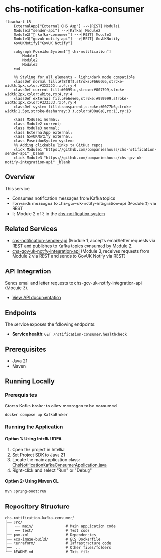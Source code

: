 # chs-notification-kafka-consumer

```mermaid
flowchart LR
    ExternalApp["External CHS App"] -->|REST| Module1
    Module1["sender-api"] -->|Kafka| Module2
    Module2["📌 kafka-consumer"] -->|REST| Module3
    Module3["govuk-notify-api"] -->|REST| GovUKNotify
    GovUKNotify["GovUK Notify"]
    
    subgraph PoseidonSystem["🔱 chs-notification"]
        Module1
        Module2
        Module3
    end
    
    %% Styling for all elements - light/dark mode compatible
    classDef normal fill:#f8f8f8,stroke:#666666,stroke-width:1px,color:#333333,rx:4,ry:4
    classDef current fill:#0099cc,stroke:#007799,stroke-width:2px,color:white,rx:4,ry:4
    classDef external fill:#e6e6e6,stroke:#999999,stroke-width:1px,color:#333333,rx:4,ry:4
    classDef system fill:transparent,stroke:#0077b6,stroke-width:1.5px,stroke-dasharray:3 3,color:#00a8e8,rx:10,ry:10
    
    class Module1 normal;
    class Module2 current;
    class Module3 normal;
    class ExternalApp external;
    class GovUKNotify external;
    class PoseidonSystem system;
    %% Adding clickable links to GitHub repos
    click Module1 "https://github.com/companieshouse/chs-notification-sender-api" _blank
    click Module3 "https://github.com/companieshouse/chs-gov-uk-notify-integration-api" _blank
```

## Overview

This service:
- Consumes notification messages from Kafka topics
- Forwards messages to chs-gov-uk-notify-integration-api (Module 3) via REST
- Is Module 2 of 3 in the [chs-notification system](https://companieshouse.atlassian.net/wiki/spaces/IDV/pages/5146247171/EMail+Service)

## Related Services

- [chs-notification-sender-api](https://github.com/companieshouse/chs-notification-sender-api) (Module 1, accepts email/letter requests via REST and publishes to Kafka topics consumed by Module 2)
- [chs-gov-uk-notify-integration-api](https://github.com/companieshouse/chs-gov-uk-notify-integration-api) (Module 3, receives requests from Module 2 via REST and sends to GovUK Notify via REST)

## API Integration

Sends email and letter requests to chs-gov-uk-notify-integration-api (Module 3).

- [View API documentation](https://github.com/companieshouse/private.api.ch.gov.uk-specifications/blob/master/generated_sources/docs/chs-gov-uk-notify-integration-api/Apis/NotificationSenderApi.md)

## Endpoints

The service exposes the following endpoints:

- **Service health**: `GET /notification-consumer/healthcheck`

## Prerequisites

- Java 21
- Maven

## Running Locally

### Prerequisites
Start a Kafka broker to allow messages to be consumed:
```bash
docker compose up KafkaBroker
```

### Running the Application

#### Option 1: Using IntelliJ IDEA
1. Open the project in IntelliJ
2. Set Project SDK to Java 21
3. Locate the main application class: [ChsNotificationKafkaConsumerApplication.java](src/main/java/uk/gov/companieshouse/chs/notification/kafka/consumer/ChsNotificationKafkaConsumerApplication.java)
4. Right-click and select "Run" or "Debug"

#### Option 2: Using Maven CLI
```bash
mvn spring-boot:run
```



## Repository Structure

```
chs-notification-kafka-consumer/
│── src/                    
│   ├── main/               # Main application code
│   └── test/               # Test code
│── pom.xml                 # Dependencies
│── ecs-image-build/        # ECS Dockerfile
│── terraform/              # Infrastructure code
│── ...                     # Other files/folders
└── README.md               # This file
```

